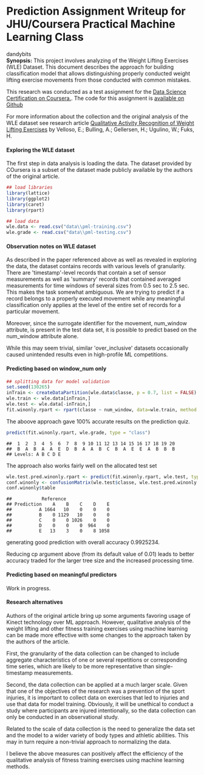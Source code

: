 # Prediction Assignment Writeup for JHU/Coursera Practical Machine Learning Class
dandybits  
**Synopsis:** This project involves analyzing of the Weight Lifting Exercises (WLE) Dataset. This document describes the approach for building classification model that allows distinguishing properly conducted weight lifting exercise movements from those conducted with common mistakes. 

This research was conducted as a test assignment for the [Data Science Certification on Coursera.](https://www.coursera.org/specializations/jhudatascienc). The code for this assignment is [available on Github](https://github.com/dandybits/ml4wle)  

For more information about the collection and the original analysis of the WLE dataset see research article [Qualitative Activity Recognition of Weight Lifting Exercises]( http://groupware.les.inf.puc-rio.br/har#weight_lifting_exercises#ixzz3ylUwfOl8) by Velloso, E.; Bulling, A.; Gellersen, H.; Ugulino, W.; Fuks, H. 

#### Exploring the WLE dataset 

The first step in data analysis is loading the data. The dataset provided by COursera is a subset of the dataset made publicly available by the authors of the original article. 


```r
## load libraries
library(lattice)
library(ggplot2)
library(caret)
library(rpart)

## load data 
wle.data <- read.csv("data\\pml-training.csv")
wle.grade <- read.csv("data\\pml-testing.csv")
```

#### Observation notes on WLE dataset 

As described in the paper referenced above as well as revealed in exploring the data, the dataset contains records with various levels of granularity. There are 'timestamp'-level records that contain a set of sensor measurements as well as 'summary' records that contained averaged measurements for time windows of several sizes from 0.5 sec to 2.5 sec. This makes the task somewhat ambiguous. We are trying to predict if a record belongs to a properly executed movement while any meaningful classification only applies at the level of the entire set of records for a particular movement.

Moreover, since the surrogate identifier for the movement, num_window attribute, is present in the test data set, it is possible to predict based on the num_window attribute alone.

While this may seem trivial, similar 'over_inclusive' datasets occasionally caused unintended results even in high-profile ML competitions.
 
#### Predicting based on window_num only 


```r
## splitting data for model validation
set.seed(130265)
inTrain <- createDataPartition(wle.data$classe, p = 0.7, list = FALSE)
wle.train <- wle.data[inTrain,]
wle.test <- wle.data[-inTrain,]
fit.winonly.rpart <- rpart(classe ~ num_window, data=wle.train, method = "class", cp = 0.0025)
```

The aboove approach gave 100% accurate results on the prediction quiz. 

```r
predict(fit.winonly.rpart, wle.grade, type = "class")
```

```
##  1  2  3  4  5  6  7  8  9 10 11 12 13 14 15 16 17 18 19 20 
##  B  A  B  A  A  E  D  B  A  A  B  C  B  A  E  E  A  B  B  B 
## Levels: A B C D E
```

The approach also works fairly well on the allocated test set

```r
wle.test.pred.winonly.rpart <- predict(fit.winonly.rpart, wle.test, type = "class")
conf.winonly <- confusionMatrix(wle.test$classe, wle.test.pred.winonly.rpart)
conf.winonly$table
```

```
##           Reference
## Prediction    A    B    C    D    E
##          A 1664   10    0    0    0
##          B    0 1129   10    0    0
##          C    0    0 1026    0    0
##          D    0    0    0  964    0
##          E   13    3    0    8 1058
```
generating good prediction with overall accuracy 0.9925234.

Reducing cp argument above (from its default value of 0.01) leads to better accuracy traded for the larger tree size and the increased processing time. 

#### Predicting based on meaningful predictors

Work in progress.

#### Research alternatives 

Authors of the original article bring up some arguments favoring usage of Kinect technology over ML approach. However, qualitative analysis of the weight lifting and other fitness training exercises using machine learning can be made more effective with some changes to the approach taken by the authors of the article.

First, the granularity of the data collection can be changed to include aggregate characteristics of one or several repetitions or corresponding time series, which are likely to be more representative than single-timestamp measurements.

Second, the data collection can be applied at a much larger scale. Given that one of the objectives of the research was a prevention of the sport injuries, it is important to collect data on exercises that led to injuries and use that data for model training. Obviously, it will be unethical to conduct a study where participants are injured intentionally, so the data collection can only be conducted in an observational study.

Related to the scale of data collection is the need to generalize the data set and the model to a wider variety of body types and athletic abilities. This may in turn require a non-trivial approach to normalizing the data.

I believe the above measures can positively affect the efficiency of the qualitative analysis of fitness training exercises using machine learning methods.
